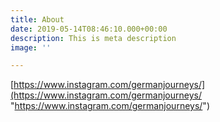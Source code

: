 ```yaml
---
title: About
date: 2019-05-14T08:46:10.000+00:00
description: This is meta description
image: ''

---
```

[https://www.instagram.com/germanjourneys/](https://www.instagram.com/germanjourneys/ "https://www.instagram.com/germanjourneys/")